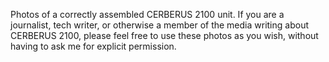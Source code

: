 Photos of a correctly assembled CERBERUS 2100 unit. If you are a journalist, tech writer, or otherwise a member of the media writing about CERBERUS 2100, please feel free to use these photos as you wish, without having to ask me for explicit permission.
